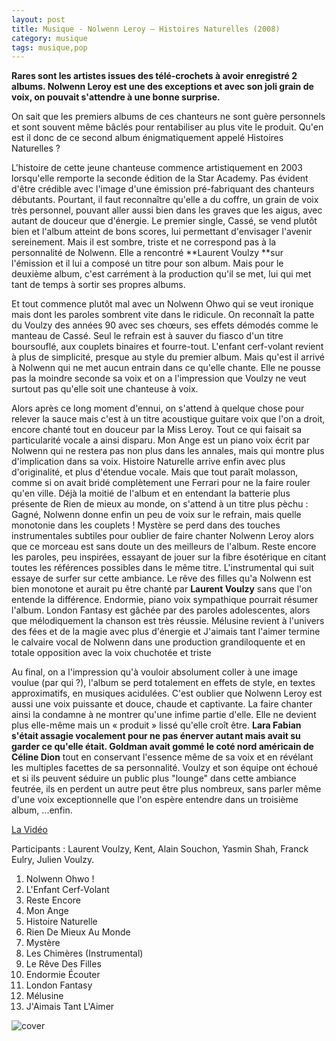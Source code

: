 ```yaml
---
layout: post
title: Musique - Nolwenn Leroy – Histoires Naturelles (2008)
category: musique
tags: musique,pop
---
```



**Rares sont les artistes issues des télé-crochets à avoir enregistré 2 albums. Nolwenn Leroy est une des exceptions et avec son joli grain de voix, on pouvait s'attendre à une bonne surprise.**

On sait que les premiers albums de ces chanteurs ne sont guère personnels et sont souvent même bâclés pour rentabiliser au plus vite le produit. Qu'en est il donc de ce second album énigmatiquement appelé Histoires Naturelles ?

L'histoire de cette jeune chanteuse commence artistiquement en 2003 lorsqu'elle remporte la seconde édition de la Star Academy. Pas évident d'être crédible avec l'image d'une émission pré-fabriquant des chanteurs débutants. Pourtant, il faut reconnaître qu'elle a du coffre, un grain de voix très personnel, pouvant aller aussi bien dans les graves que les aigus, avec autant de douceur que d'énergie. Le premier single, Cassé, se vend plutôt bien et l'album atteint de bons scores, lui permettant d'envisager l'avenir sereinement. Mais il est sombre, triste et ne correspond pas à la personnalité de Nolwenn. Elle a rencontré **Laurent Voulzy **sur l'émission et il lui a composé un titre pour son album. Mais pour le deuxième album, c'est carrément à la production qu'il se met, lui qui met tant de temps à sortir ses propres albums.

Et tout commence plutôt mal avec un Nolwenn Ohwo qui se veut ironique mais dont les paroles sombrent vite dans le ridicule. On reconnaît la patte du Voulzy des années 90 avec ses chœurs, ses effets démodés comme le manteau de Cassé. Seul le refrain est à sauver du fiasco d'un titre boursouflé, aux couplets binaires et fourre-tout. L'enfant cerf-volant revient à plus de simplicité, presque au style du premier album. Mais qu'est il arrivé à Nolwenn qui ne met aucun entrain dans ce qu'elle chante. Elle ne pousse pas la moindre seconde sa voix et on a l'impression que Voulzy ne veut surtout pas qu'elle soit une chanteuse à voix.

Alors après ce long moment d'ennui, on s'attend à quelque chose pour relever la sauce mais c'est à un titre acoustique guitare voix que l'on a droit, encore chanté tout en douceur par la Miss Leroy. Tout ce qui faisait sa particularité vocale a ainsi disparu. Mon Ange est un piano voix écrit par Nolwenn qui ne restera pas non plus dans les annales, mais qui montre plus d'implication dans sa voix. Histoire Naturelle arrive enfin avec plus d'originalité, et plus d'étendue vocale. Mais que tout paraît molasson, comme si on avait bridé complètement une Ferrari pour ne la faire rouler qu'en ville. Déjà la moitié de l'album et en entendant la batterie plus présente de Rien de mieux au monde, on s'attend à un titre plus pèchu : Gagné, Nolwenn donne enfin un peu de voix sur le refrain, mais quelle monotonie dans les couplets ! Mystère se perd dans des touches instrumentales subtiles pour oublier de faire chanter Nolwenn Leroy alors que ce morceau est sans doute un des meilleurs de l'album. Reste encore les paroles, peu inspirées, essayant de jouer sur la fibre ésotérique en citant toutes les références possibles dans le même titre. L'instrumental qui suit essaye de surfer sur cette ambiance. Le rêve des filles qu'a Nolwenn est bien monotone et aurait pu être chanté par **Laurent Voulzy** sans que l'on entende la différence. Endormie, piano voix sympathique pourrait résumer l'album. London Fantasy est gâchée par des paroles adolescentes, alors que mélodiquement la chanson est très réussie. Mélusine revient à l'univers des fées et de la magie avec plus d'énergie et J'aimais tant l'aimer termine le calvaire vocal de Nolwenn dans une production grandiloquente et en totale opposition avec la voix chuchotée et triste

Au final, on a l'impression qu'à vouloir absolument coller à une image voulue (par qui ?), l'album se perd totalement en effets de style, en textes approximatifs, en musiques acidulées. C'est oublier que Nolwenn Leroy est aussi une voix puissante et douce, chaude et captivante. La faire chanter ainsi la condamne à ne montrer qu'une infime partie d'elle. Elle ne devient plus elle-même mais un « produit » lissé qu'elle croît être. **Lara Fabian **s'était assagie vocalement pour ne pas énerver autant mais avait su garder ce qu'elle était. **Goldman** avait gommé le coté nord américain de** Céline Dion** tout en conservant l'essence même de sa voix et en révélant les multiples facettes de sa personnalité. Voulzy et son équipe ont échoué et si ils peuvent séduire un public plus "lounge" dans cette ambiance feutrée, ils en perdent un autre peut être plus nombreux, sans parler même d'une voix exceptionnelle que l'on espère entendre dans un troisième album, ...enfin.


[La Vidéo](https://www.youtube.com/watch?v=snxNCUDXiUA)

Participants : Laurent Voulzy, Kent, Alain Souchon, Yasmin Shah, Franck Eulry, Julien Voulzy.

1. Nolwenn Ohwo !
2. L'Enfant Cerf-Volant
3. Reste Encore
4. Mon Ange
5. Histoire Naturelle
6. Rien De Mieux Au Monde
7. Mystère
8. Les Chimères (Instrumental)
9. Le Rêve Des Filles
10. Endormie Écouter
11. London Fantasy
12. Mélusine
13. J'Aimais Tant L'Aimer

![cover](http://cheziceman.files.wordpress.com/2014/11/nolwennhistoires.jpg)
